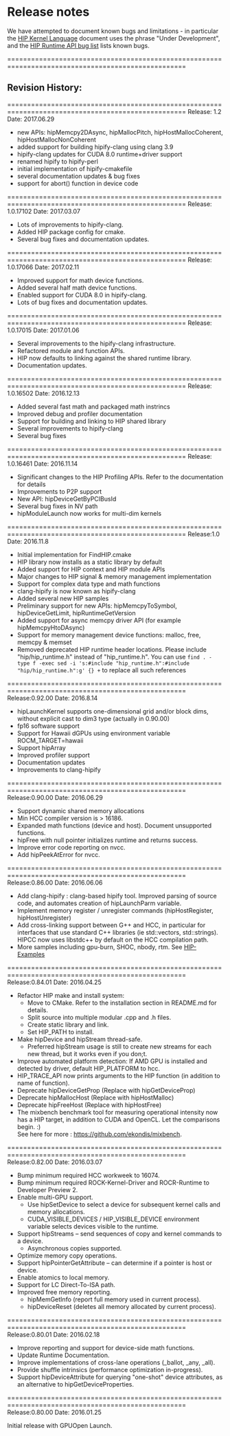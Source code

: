 # Release notes

We have attempted to document known bugs and limitations - in particular the [HIP Kernel Language](docs/markdown/hip_kernel_language.md) document uses the phrase "Under Development", and the [HIP Runtime API bug list](http://rocm-developer-tools.github.io/HIP/bug.html) lists known bugs. 


===================================================================================================

## Revision History:

===================================================================================================
Release: 1.2
Date: 2017.06.29
- new APIs: hipMemcpy2DAsync, hipMallocPitch, hipHostMallocCoherent, hipHostMallocNonCoherent
- added support for building hipify-clang using clang 3.9
- hipify-clang updates for CUDA 8.0 runtime+driver support
- renamed hipify to hipify-perl
- initial implementation of hipify-cmakefile
- several documentation updates & bug fixes
- support for abort() function in device code


===================================================================================================
Release: 1.0.17102
Date: 2017.03.07
- Lots of improvements to hipify-clang.
- Added HIP package config for cmake.
- Several bug fixes and documentation updates.


===================================================================================================
Release: 1.0.17066
Date: 2017.02.11
- Improved support for math device functions.
- Added several half math device functions.
- Enabled support for CUDA 8.0 in hipify-clang.
- Lots of bug fixes and documentation updates.


===================================================================================================
Release: 1.0.17015
Date: 2017.01.06
- Several improvements to the hipify-clang infrastructure.
- Refactored module and function APIs.
- HIP now defaults to linking against the shared runtime library.
- Documentation updates.


===================================================================================================
Release: 1.0.16502
Date: 2016.12.13
- Added several fast math and packaged math instrincs
- Improved debug and profiler documentation
- Support for building and linking to HIP shared library
- Several improvements to hipify-clang
- Several bug fixes


===================================================================================================
Release: 1.0.16461
Date: 2016.11.14
- Significant changes to the HIP Profiling APIs. Refer to the documentation for details
- Improvements to P2P support
- New API: hipDeviceGetByPCIBusId
- Several bug fixes in NV path
- hipModuleLaunch now works for multi-dim kernels


===================================================================================================
Release:1.0
Date: 2016.11.8
- Initial implementation for FindHIP.cmake
- HIP library now installs as a static library by default
- Added support for HIP context and HIP module APIs
- Major changes to HIP signal & memory management implementation
- Support for complex data type and math functions
- clang-hipify is now known as hipify-clang
- Added several new HIP samples
- Preliminary support for new APIs: hipMemcpyToSymbol, hipDeviceGetLimit, hipRuntimeGetVersion
- Added support for async memcpy driver API (for example hipMemcpyHtoDAsync)
- Support for memory management device functions: malloc, free, memcpy & memset
- Removed deprecated HIP runtime header locations. Please include "hip/hip_runtime.h" instead of "hip_runtime.h". You can use `find . -type f -exec sed -i 's:#include "hip_runtime.h":#include "hip/hip_runtime.h":g' {} +` to replace all such references


===================================================================================================
Release:0.92.00
Date: 2016.8.14
- hipLaunchKernel supports one-dimensional grid and/or block dims, without explicit cast to dim3 type (actually in 0.90.00)
- fp16 software support
- Support for Hawaii dGPUs using environment variable ROCM_TARGET=hawaii
- Support hipArray
- Improved profiler support
- Documentation updates
- Improvements to clang-hipify


===================================================================================================
Release:0.90.00
Date: 2016.06.29
- Support dynamic shared memory allocations
- Min HCC compiler version is > 16186.
- Expanded math functions (device and host).  Document unsupported functions.
- hipFree with null pointer initializes runtime and returns success.
- Improve error code reporting on nvcc.
- Add hipPeekAtError for nvcc.


===================================================================================================
Release:0.86.00
Date: 2016.06.06
- Add clang-hipify : clang-based hipify tool.  Improved parsing of source code, and automates 
  creation of hipLaunchParm variable.
- Implement memory register / unregister commands (hipHostRegister, hipHostUnregister)
- Add cross-linking support between G++ and HCC, in particular for interfaces that use
  standard C++ libraries (ie std::vectors, std::strings).  HIPCC now uses libstdc++ by default on the HCC
  compilation path.
- More samples including gpu-burn, SHOC, nbody, rtm.  See [HIP-Examples](https://github.com/ROCm-Developer-Tools/HIP-Examples)


===================================================================================================
Release:0.84.01
Date: 2016.04.25
- Refactor HIP make and install system:
    - Move to CMake. Refer to the installation section in README.md for details.
    - Split source into multiple modular .cpp and .h files.
    - Create static library and link.
    - Set HIP_PATH to install.
- Make hipDevice and hipStream thread-safe.
    - Preferred hipStream usage is still to create new streams for each new thread, but it works even if you don;t.
- Improve automated platform detection: If AMD GPU is installed and detected by driver, default HIP_PLATFORM to hcc.
- HIP_TRACE_API now prints arguments to the HIP function (in addition to name of function).
- Deprecate hipDeviceGetProp (Replace with hipGetDeviceProp)
- Deprecate hipMallocHost (Replace with hipHostMalloc)
- Deprecate hipFreeHost (Replace with hipHostFree)
- The mixbench benchmark tool for measuring operational intensity now has a HIP target, in addition to CUDA and OpenCL.  Let the comparisons begin. :)    
See here for more : https://github.com/ekondis/mixbench.


===================================================================================================
Release:0.82.00
Date: 2016.03.07
- Bump minimum required HCC workweek to 16074.
- Bump minimum required ROCK-Kernel-Driver and ROCR-Runtime to Developer Preview 2.
- Enable multi-GPU support.
  * Use hipSetDevice to select a device for subsequent kernel calls and memory allocations.
  * CUDA_VISIBLE_DEVICES / HIP_VISIBLE_DEVICE environment variable selects devices visible to the runtime.
- Support hipStreams – send sequences of copy and kernel commands to a device.
  * Asynchronous copies supported.
- Optimize memory copy operations.
- Support hipPointerGetAttribute – can determine if a pointer is host or device.
- Enable atomics to local memory.
- Support for LC Direct-To-ISA path.
- Improved free memory reporting.
  * hipMemGetInfo (report full memory used in current process).
  * hipDeviceReset (deletes all memory allocated by current process).


===================================================================================================
Release:0.80.01
Date: 2016.02.18
- Improve reporting and support for device-side math functions.
- Update Runtime Documentation.
- Improve implementations of cross-lane operations (_ballot, _any, _all).
- Provide shuffle intrinsics (performance optimization in-progress).
- Support hipDeviceAttribute for querying "one-shot" device attributes, as an alternative to hipGetDeviceProperties.


===================================================================================================
Release:0.80.00
Date: 2016.01.25

Initial release with GPUOpen Launch.



